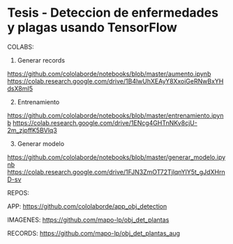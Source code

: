 # Tesis - Deteccion de enfermedades y plagas usando TensorFlow

COLABS:

1. Generar records

https://github.com/cololaborde/notebooks/blob/master/aumento.ipynb
https://colab.research.google.com/drive/1B4lwUhXEAyY8XxoiGeRNwBxYHdsX8mI5

2. Entrenamiento

https://github.com/cololaborde/notebooks/blob/master/entrenamiento.ipynb
https://colab.research.google.com/drive/1ENcg4GHTnNKv8cjU-2m_zjpffK5BVlq3

3. Generar modelo

https://github.com/cololaborde/notebooks/blob/master/generar_modelo.ipynb
https://colab.research.google.com/drive/1FJN3ZmOT72TjlqnYlY5t_gJdXHrnD-sv

REPOS:

APP: https://github.com/cololaborde/app_obj_detection

IMAGENES: https://github.com/mapo-lp/obj_det_plantas

RECORDS: https://github.com/mapo-lp/obj_det_plantas_aug
